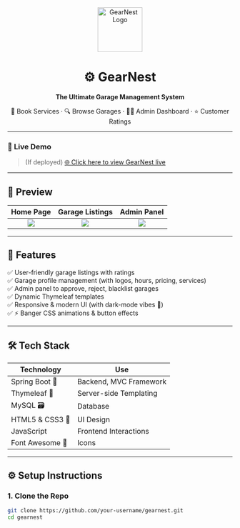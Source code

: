 <div align="center">
  <img src="https://imgur.com/6tfuTm2.png" alt="GearNest Logo" height="100"/>

  <h1>⚙️ GearNest</h1>
  <p><strong>The Ultimate Garage Management System</strong></p>
  <p>🔧 Book Services · 🔍 Browse Garages · 👨‍🔧 Admin Dashboard · ⭐ Customer Ratings</p>
</div>

---

### 🚀 Live Demo
> (If deployed) [🌐 Click here to view GearNest live](#)

---

## 📸 Preview

| Home Page | Garage Listings | Admin Panel |
|:--:|:--:|:--:|
| ![](https://i.imgur.com/yourHomeImage.png) | ![](https://i.imgur.com/yourGarageImage.png) | ![](https://i.imgur.com/yourAdminImage.png) |

---

## 🧠 Features

✅ User-friendly garage listings with ratings  
✅ Garage profile management (with logos, hours, pricing, services)  
✅ Admin panel to approve, reject, blacklist garages  
✅ Dynamic Thymeleaf templates  
✅ Responsive & modern UI (with dark-mode vibes 🌙)  
✅ ⚡ Banger CSS animations & button effects

---

## 🛠 Tech Stack

| Technology     | Use |
|----------------|-----|
| Spring Boot 🧩 | Backend, MVC Framework |
| Thymeleaf 🍃   | Server-side Templating |
| MySQL 🗃️       | Database |
| HTML5 & CSS3 🎨| UI Design |
| JavaScript     | Frontend Interactions |
| Font Awesome 🌟| Icons |

---

## ⚙️ Setup Instructions

### 1. Clone the Repo

```bash
git clone https://github.com/your-username/gearnest.git
cd gearnest
